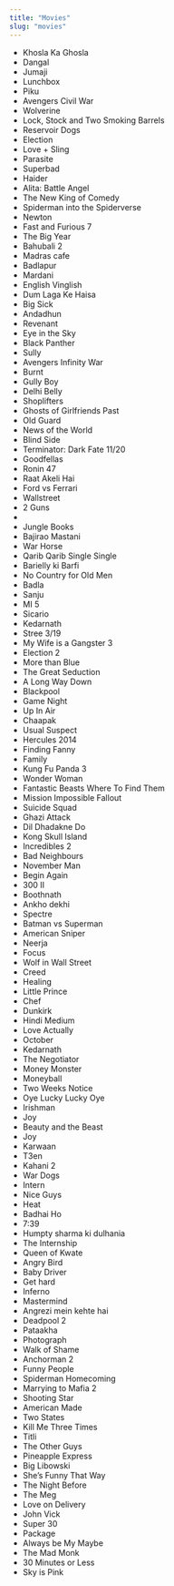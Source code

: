 ```yaml
---
title: "Movies"
slug: "movies"
---
```


- Khosla Ka Ghosla
- Dangal
- Jumaji
- Lunchbox
- Piku
- Avengers Civil War
- Wolverine
- Lock, Stock and Two Smoking Barrels
- Reservoir Dogs
- Election
- Love + Sling
- Parasite
- Superbad
- Haider
- Alita: Battle Angel
- The New King of Comedy
- Spiderman into the Spiderverse
- Newton
- Fast and Furious 7
- The Big Year
- Bahubali 2
- Madras cafe
- Badlapur
- Mardani
- English Vinglish
- Dum Laga Ke Haisa
- Big Sick
- Andadhun
- Revenant
- Eye in the Sky
- Black Panther
- Sully
- Avengers Infinity War
- Burnt
- Gully Boy
- Delhi Belly
- Shoplifters
- Ghosts of Girlfriends Past
- Old Guard
- News of the World
- Blind Side
- Terminator: Dark Fate 11/20 
- Goodfellas 
- Ronin 47
- Raat Akeli Hai 
- Ford vs Ferrari 
- Wallstreet
- 2 Guns 
- 
- Jungle Books
- Bajirao Mastani
- War Horse
- Qarib Qarib Single Single
- Barielly ki Barfi
- No Country for Old Men
- Badla
- Sanju
- MI 5
- Sicario
- Kedarnath
- Stree 3/19
- My Wife is a Gangster 3
- Election 2
- More than Blue
- The Great Seduction
- A Long Way Down
- Blackpool
- Game Night
- Up In Air
- Chaapak
- Usual Suspect
- Hercules 2014
- Finding Fanny
- Family
- Kung Fu Panda 3
- Wonder Woman
- Fantastic Beasts Where To Find Them
- Mission Impossible Fallout
- Suicide Squad
- Ghazi Attack
- Dil Dhadakne Do
- Kong Skull Island
- Incredibles 2
- Bad Neighbours
- November Man
- Begin Again
- 300 II
- Boothnath
- Ankho dekhi
- Spectre
- Batman vs Superman
- American Sniper
- Neerja
- Focus
- Wolf in Wall Street
- Creed
- Healing
- Little Prince
- Chef
- Dunkirk
- Hindi Medium
- Love Actually
- October
- Kedarnath
- The Negotiator
- Money Monster
- Moneyball
- Two Weeks Notice
- Oye Lucky Lucky Oye
- Irishman
- Joy
- Beauty and the Beast
- Joy
- Karwaan
- T3en
- Kahani 2
- War Dogs
- Intern
- Nice Guys
- Heat
- Badhai Ho
- 7:39
- Humpty sharma ki dulhania
- The Internship
- Queen of Kwate
- Angry Bird
- Baby Driver
- Get hard
- Inferno
- Mastermind
- Angrezi mein kehte hai
- Deadpool 2
- Pataakha
- Photograph
- Walk of Shame
- Anchorman 2
- Funny People
- Spiderman Homecoming
- Marrying to Mafia 2
- Shooting Star
- American Made
- Two States
- Kill Me Three Times
- Titli
- The Other Guys
- Pineapple Express
- Big Libowski
- She’s Funny That Way
- The Night Before
- The Meg
- Love on Delivery
- John Vick
- Super 30
- Package
- Always be My Maybe
- The Mad Monk
- 30 Minutes or Less
- Sky is Pink
